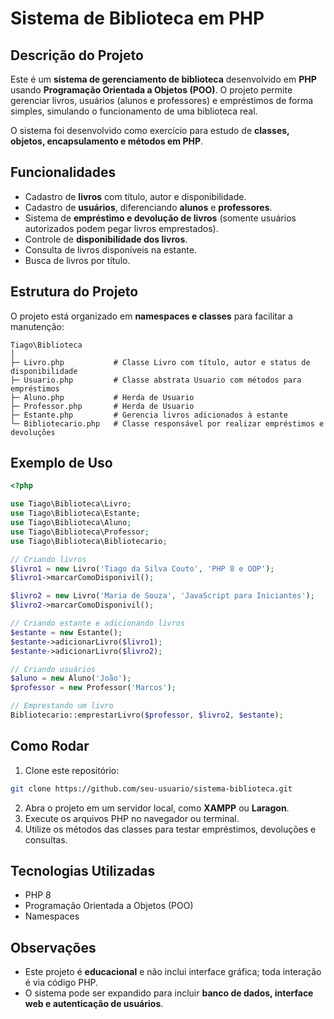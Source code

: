 # Sistema de Biblioteca em PHP

## Descrição do Projeto

Este é um **sistema de gerenciamento de biblioteca** desenvolvido em **PHP** usando **Programação Orientada a Objetos (POO)**.
O projeto permite gerenciar livros, usuários (alunos e professores) e empréstimos de forma simples, simulando o funcionamento de uma biblioteca real.

O sistema foi desenvolvido como exercício para estudo de **classes, objetos, encapsulamento e métodos em PHP**.

## Funcionalidades

* Cadastro de **livros** com título, autor e disponibilidade.
* Cadastro de **usuários**, diferenciando **alunos** e **professores**.
* Sistema de **empréstimo e devolução de livros** (somente usuários autorizados podem pegar livros emprestados).
* Controle de **disponibilidade dos livros**.
* Consulta de livros disponíveis na estante.
* Busca de livros por título.

## Estrutura do Projeto

O projeto está organizado em **namespaces e classes** para facilitar a manutenção:

```
Tiago\Biblioteca
│
├─ Livro.php           # Classe Livro com título, autor e status de disponibilidade
├─ Usuario.php         # Classe abstrata Usuario com métodos para empréstimos
├─ Aluno.php           # Herda de Usuario
├─ Professor.php       # Herda de Usuario
├─ Estante.php         # Gerencia livros adicionados à estante
└─ Bibliotecario.php   # Classe responsável por realizar empréstimos e devoluções
```

## Exemplo de Uso

```php
<?php

use Tiago\Biblioteca\Livro;
use Tiago\Biblioteca\Estante;
use Tiago\Biblioteca\Aluno;
use Tiago\Biblioteca\Professor;
use Tiago\Biblioteca\Bibliotecario;

// Criando livros
$livro1 = new Livro('Tiago da Silva Couto', 'PHP 8 e OOP');
$livro1->marcarComoDisponivil();

$livro2 = new Livro('Maria de Souza', 'JavaScript para Iniciantes');
$livro2->marcarComoDisponivil();

// Criando estante e adicionando livros
$estante = new Estante();
$estante->adicionarLivro($livro1);
$estante->adicionarLivro($livro2);

// Criando usuários
$aluno = new Aluno('João');
$professor = new Professor('Marcos');

// Emprestando um livro
Bibliotecario::emprestarLivro($professor, $livro2, $estante);
```

## Como Rodar

1. Clone este repositório:

```bash
git clone https://github.com/seu-usuario/sistema-biblioteca.git
```

2. Abra o projeto em um servidor local, como **XAMPP** ou **Laragon**.
3. Execute os arquivos PHP no navegador ou terminal.
4. Utilize os métodos das classes para testar empréstimos, devoluções e consultas.

## Tecnologias Utilizadas

* PHP 8
* Programação Orientada a Objetos (POO)
* Namespaces

## Observações

* Este projeto é **educacional** e não inclui interface gráfica; toda interação é via código PHP.
* O sistema pode ser expandido para incluir **banco de dados, interface web e autenticação de usuários**.
